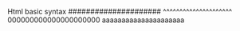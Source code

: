Html basic syntax
#####################
^^^^^^^^^^^^^^^^^^^^^
000000000000000000000
aaaaaaaaaaaaaaaaaaaaa
